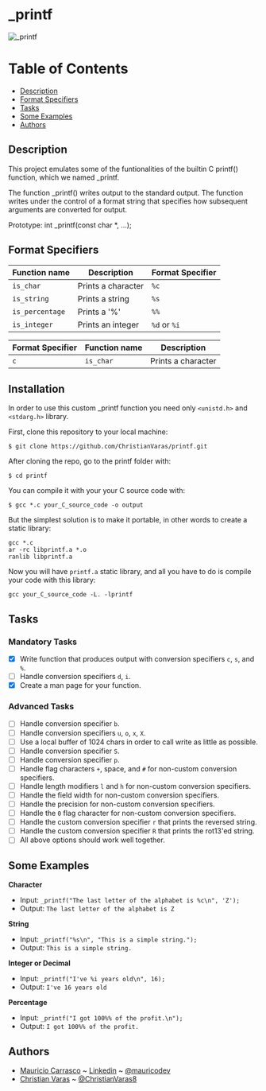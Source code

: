 # _printf

![_printf](https://i.imgur.com/QRigUKw.jpg)

# Table of Contents
- [Description](#description)
- [Format Specifiers](#format-specifiers)
- [Tasks](#tasks)
- [Some Examples](#some-examples)
- [Authors](#authors)

## Description
This project emulates some of the funtionalities of the builtin C printf() function, which we named _printf.

The  function  _printf()  writes  output to the standard output. The function writes under the control of a format string that specifies how subsequent arguments are converted for output.

Prototype: int _printf(const char *, ...);

## Format Specifiers
Function name | Description | Format Specifier
--- | --- | ---
`is_char` | Prints a character | `%c`
`is_string` | Prints a string | `%s`
`is_percentage` | Prints a '%' | `%%`
`is_integer` | Prints an integer | `%d` or `%i`

Format Specifier | Function name | Description
--- | --- | ---
`c` | `is_char` | Prints a character


## Installation
In order to use this custom _printf function you need only ```<unistd.h>``` and ```<stdarg.h>``` library.

First, clone this repository to your local machine:

```
$ git clone https://github.com/ChristianVaras/printf.git
```

After cloning the repo, go to the printf folder with:

```
$ cd printf
```

You can compile it with your your C source code with:

```
$ gcc *.c your_C_source_code -o output
```


But the simplest solution is to make it portable, in other words to create a static library:

```
gcc *.c
ar -rc libprintf.a *.o
ranlib libprintf.a
```

Now you will have ```printf.a``` static library, and all you have to do is compile your code with this library:

```
gcc your_C_source_code -L. -lprintf
```




## Tasks

### Mandatory Tasks
- [x] Write function that produces output with conversion specifiers ```c```, ```s```, and ```%```.
- [ ] Handle conversion specifiers ```d```, ```i```.
- [x] Create a man page for your function.

### Advanced Tasks
- [ ] Handle conversion specifier ```b```.
- [ ] Handle conversion specifiers ```u```, ```o```, ```x```, ```X```.
- [ ] Use a local buffer of 1024 chars in order to call write as little as possible.
- [ ] Handle conversion specifier ```S```.
- [ ] Handle conversion specifier ```p```.
- [ ] Handle flag characters ```+```, space, and ```#``` for non-custom conversion specifiers.
- [ ] Handle length modifiers ```l``` and ```h``` for non-custom conversion specifiers.
- [ ] Handle the field width for non-custom conversion specifiers.
- [ ] Handle the precision for non-custom conversion specifiers.
- [ ] Handle the ```0``` flag character for non-custom conversion specifiers.
- [ ] Handle the custom conversion specifier ```r``` that prints the reversed string.
- [ ] Handle the custom conversion specifier ```R``` that prints the rot13'ed string.
- [ ] All above options should work well together.

## Some Examples


**Character**
* Input: ```_printf("The last letter of the alphabet is %c\n", 'Z');```
* Output: ```The last letter of the alphabet is Z```

**String**
* Input: ```_printf("%s\n", "This is a simple string.");```
* Output: ```This is a simple string.```

**Integer or Decimal**
* Input: ```_printf("I've %i years old\n", 16);```
* Output: ```I've 16 years old```

**Percentage**
* Input: ```_printf("I got 100%% of the profit.\n");```
* Output: ```I got 100%% of the profit.```


## Authors
- [Mauricio Carrasco](https://github.com/mauricodev) ~ [Linkedin](https://www.linkedin.com/in/mauriciocm69/) ~ [@mauricodev](https://twitter.com/mauricodev)
- [Christian Varas](https://github.com/ChristianVaras) ~ [@ChristianVaras8](https://twitter.com/ChristianVaras8)
